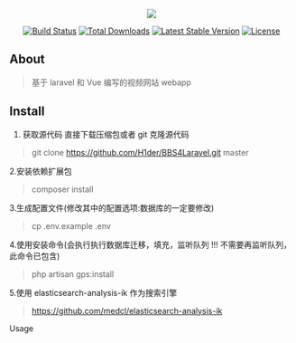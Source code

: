 <p align="center"><img src="https://laravel.com/assets/img/components/logo-laravel.svg"></p>

<p align="center">
<a href="https://travis-ci.org/laravel/framework"><img src="https://travis-ci.org/laravel/framework.svg" alt="Build Status"></a>
<a href="https://packagist.org/packages/laravel/framework"><img src="https://poser.pugx.org/laravel/framework/d/total.svg" alt="Total Downloads"></a>
<a href="https://packagist.org/packages/laravel/framework"><img src="https://poser.pugx.org/laravel/framework/v/stable.svg" alt="Latest Stable Version"></a>
<a href="https://packagist.org/packages/laravel/framework"><img src="https://poser.pugx.org/laravel/framework/license.svg" alt="License"></a>
</p>

## About
> 基于 laravel 和 Vue 编写的视频网站 webapp

## Install
1. 获取源代码
直接下载压缩包或者 git 克隆源代码
> git clone https://github.com/H1der/BBS4Laravel.git master

2.安装依赖扩展包
> composer install

3.生成配置文件(修改其中的配置选项:数据库的一定要修改)
> cp .env.example .env

4.使用安装命令(会执行执行数据库迁移，填充，监听队列 !!! 不需要再监听队列，此命令已包含)
> php artisan gps:install

5.使用 elasticsearch-analysis-ik 作为搜索引擎
> https://github.com/medcl/elasticsearch-analysis-ik

Usage